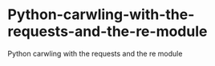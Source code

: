 # Python-carwling-with-the-requests-and-the-re-module
Python carwling with the requests and the re module

